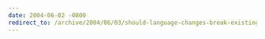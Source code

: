 ```yaml
---
date: 2004-06-02 -0800
redirect_to: /archive/2004/06/03/should-language-changes-break-existing-code.aspx/
---
```

